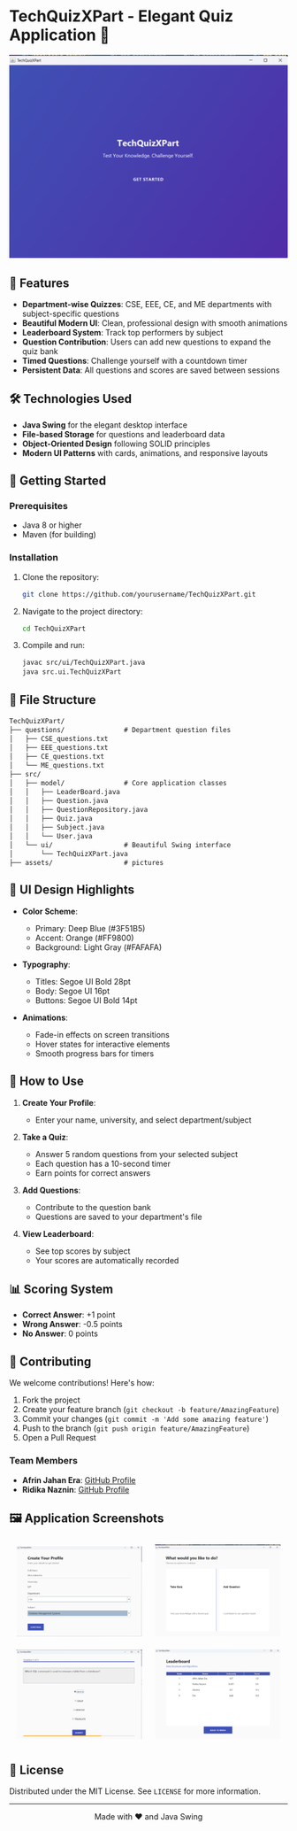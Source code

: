 # TechQuizXPart - Elegant Quiz Application 🚀

![App Screenshot](screenshot.png) 

## 🌟 Features

- **Department-wise Quizzes**: CSE, EEE, CE, and ME departments with subject-specific questions
- **Beautiful Modern UI**: Clean, professional design with smooth animations
- **Leaderboard System**: Track top performers by subject
- **Question Contribution**: Users can add new questions to expand the quiz bank
- **Timed Questions**: Challenge yourself with a countdown timer
- **Persistent Data**: All questions and scores are saved between sessions

## 🛠️ Technologies Used

- **Java Swing** for the elegant desktop interface
- **File-based Storage** for questions and leaderboard data
- **Object-Oriented Design** following SOLID principles
- **Modern UI Patterns** with cards, animations, and responsive layouts


## 🚀 Getting Started

### Prerequisites
- Java 8 or higher
- Maven (for building)

### Installation
1. Clone the repository:
   ```bash
   git clone https://github.com/yourusername/TechQuizXPart.git
   ```
2. Navigate to the project directory:
   ```bash
   cd TechQuizXPart
   ```
3. Compile and run:
   ```bash
   javac src/ui/TechQuizXPart.java
   java src.ui.TechQuizXPart
   ```

## 📂 File Structure
```
TechQuizXPart/
├── questions/               # Department question files
│   ├── CSE_questions.txt
│   ├── EEE_questions.txt
│   ├── CE_questions.txt
│   └── ME_questions.txt
├── src/
│   ├── model/               # Core application classes
│   │   ├── LeaderBoard.java
│   │   ├── Question.java
│   │   ├── QuestionRepository.java
│   │   ├── Quiz.java
│   │   ├── Subject.java
│   │   └── User.java
│   └── ui/                  # Beautiful Swing interface
│       └── TechQuizXPart.java
├── assets/                  # pictures
```

## 🎨 UI Design Highlights

- **Color Scheme**:
  - Primary: Deep Blue (#3F51B5)
  - Accent: Orange (#FF9800)
  - Background: Light Gray (#FAFAFA)

- **Typography**:
  - Titles: Segoe UI Bold 28pt
  - Body: Segoe UI 16pt
  - Buttons: Segoe UI Bold 14pt

- **Animations**:
  - Fade-in effects on screen transitions
  - Hover states for interactive elements
  - Smooth progress bars for timers

## 📝 How to Use

1. **Create Your Profile**:
   - Enter your name, university, and select department/subject

2. **Take a Quiz**:
   - Answer 5 random questions from your selected subject
   - Each question has a 10-second timer
   - Earn points for correct answers

3. **Add Questions**:
   - Contribute to the question bank
   - Questions are saved to your department's file

4. **View Leaderboard**:
   - See top scores by subject
   - Your scores are automatically recorded

## 📊 Scoring System

- **Correct Answer**: +1 point
- **Wrong Answer**: -0.5 points
- **No Answer**: 0 points

## 🤝 Contributing

We welcome contributions! Here's how:

1. Fork the project
2. Create your feature branch (`git checkout -b feature/AmazingFeature`)
3. Commit your changes (`git commit -m 'Add some amazing feature'`)
4. Push to the branch (`git push origin feature/AmazingFeature`)
5. Open a Pull Request


### **Team Members**  

- **Afrin Jahan Era**: [GitHub Profile](https://github.com/AfrinJahanEra)  
- **Ridika Naznin**: [GitHub Profile](https://github.com/ridika-2004)  


## 🖼️ Application Screenshots

<div align="center">
  <div>
    <img src="assets\Screenshot 2025-03-27 004315.png" width="45%" hspace="10" vspace="10">
    <img src="assets\Screenshot 2025-03-27 004338.png" width="45%" hspace="10" vspace="10">
  </div>
  <div>
    <img src="assets\Screenshot 2025-03-27 012401.png" width="45%" hspace="10" vspace="10">
    <img src="assets\Screenshot 2025-03-27 011831.png" width="45%" hspace="10" vspace="10">
  </div>

</div>


## 📜 License

Distributed under the MIT License. See `LICENSE` for more information.

---

<div align="center">
  Made with ❤️ and Java Swing
</div>